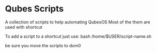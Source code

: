 # Qubes Scripts

A collection of scripts to help automating QubesOS
Most of the them are used with shortcut

To add a script to a shortcut just use:
bash /home/$USER/script-name.sh

be sure you move the scripts to dom0
